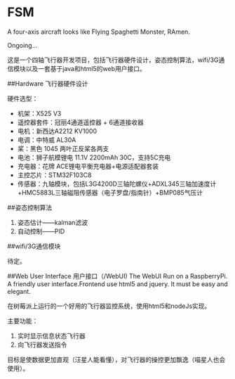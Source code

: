FSM
===

A four-axis aircraft looks like Flying Spaghetti Monster, RAmen.

Ongoing...

这是一个四轴飞行器开发项目，包括飞行器硬件设计，姿态控制算法，wifi/3G通信模块以及一套基于java和html5的web用户接口。

##Hardware 飞行器硬件设计

硬件选型：
- 机架：X525 V3
- 遥控器套件：冠丽4通道遥控器 + 6通道接收器
- 电机：新西达A2212 KV1000
- 电调：中特威 AL30A
- 桨：黑色 1045 两叶正反桨各两支
- 电池：狮子航模锂电 11.1V 2200mAh 30C，支持5C充电
- 充电器：花牌 ACE锂电平衡充电器+电源适配器套装
- 主控芯片：STM32F103C8
- 传感器：九轴模块，包括L3G4200D三轴陀螺仪+ADXL345三轴加速度计+HMC5883L三轴磁阻传感器（电子罗盘/指南针）+BMP085气压计

##姿态控制算法

1. 姿态估计——kalman滤波
2. 自动控制——PID

##wifi/3G通信模块

待定。

##Web User Interface 用户接口（/WebUI)
The WebUI Run on a RaspberryPi.
A friendly user interface.Frontend use html5 and jquery. It must be easy and elegant.

在树莓派上运行的一个好用的飞行器监控系统，使用html5和nodeJs实现。

主要功能：
1. 实时显示信息状态飞行器
2. 向飞行器发送指令

目标是使数据更加直观（汪星人能看懂），对飞行器的操控更加飘逸（喵星人也会使用）。
